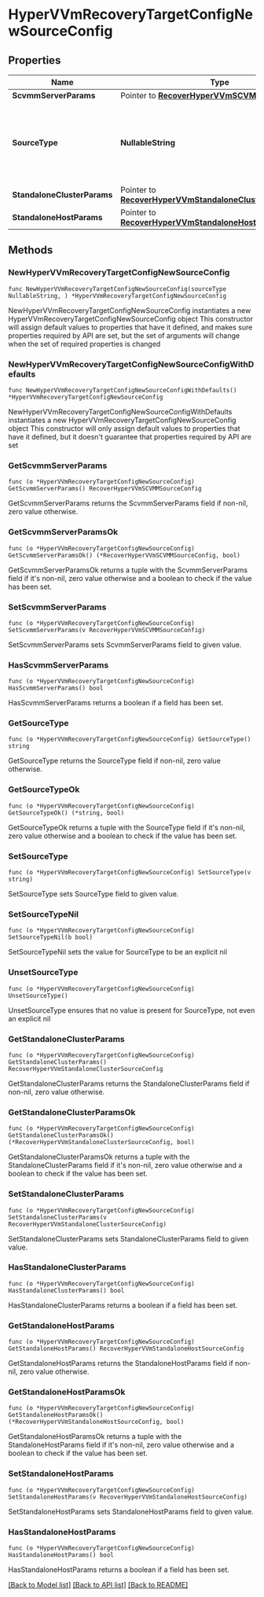 # HyperVVmRecoveryTargetConfigNewSourceConfig

## Properties

Name | Type | Description | Notes
------------ | ------------- | ------------- | -------------
**ScvmmServerParams** | Pointer to [**RecoverHyperVVmSCVMMSourceConfig**](RecoverHyperVVmSCVMMSourceConfig.md) |  | [optional] 
**SourceType** | **NullableString** | Specifies the type of HyperV source to which the VMs are being restored. | 
**StandaloneClusterParams** | Pointer to [**RecoverHyperVVmStandaloneClusterSourceConfig**](RecoverHyperVVmStandaloneClusterSourceConfig.md) |  | [optional] 
**StandaloneHostParams** | Pointer to [**RecoverHyperVVmStandaloneHostSourceConfig**](RecoverHyperVVmStandaloneHostSourceConfig.md) |  | [optional] 

## Methods

### NewHyperVVmRecoveryTargetConfigNewSourceConfig

`func NewHyperVVmRecoveryTargetConfigNewSourceConfig(sourceType NullableString, ) *HyperVVmRecoveryTargetConfigNewSourceConfig`

NewHyperVVmRecoveryTargetConfigNewSourceConfig instantiates a new HyperVVmRecoveryTargetConfigNewSourceConfig object
This constructor will assign default values to properties that have it defined,
and makes sure properties required by API are set, but the set of arguments
will change when the set of required properties is changed

### NewHyperVVmRecoveryTargetConfigNewSourceConfigWithDefaults

`func NewHyperVVmRecoveryTargetConfigNewSourceConfigWithDefaults() *HyperVVmRecoveryTargetConfigNewSourceConfig`

NewHyperVVmRecoveryTargetConfigNewSourceConfigWithDefaults instantiates a new HyperVVmRecoveryTargetConfigNewSourceConfig object
This constructor will only assign default values to properties that have it defined,
but it doesn't guarantee that properties required by API are set

### GetScvmmServerParams

`func (o *HyperVVmRecoveryTargetConfigNewSourceConfig) GetScvmmServerParams() RecoverHyperVVmSCVMMSourceConfig`

GetScvmmServerParams returns the ScvmmServerParams field if non-nil, zero value otherwise.

### GetScvmmServerParamsOk

`func (o *HyperVVmRecoveryTargetConfigNewSourceConfig) GetScvmmServerParamsOk() (*RecoverHyperVVmSCVMMSourceConfig, bool)`

GetScvmmServerParamsOk returns a tuple with the ScvmmServerParams field if it's non-nil, zero value otherwise
and a boolean to check if the value has been set.

### SetScvmmServerParams

`func (o *HyperVVmRecoveryTargetConfigNewSourceConfig) SetScvmmServerParams(v RecoverHyperVVmSCVMMSourceConfig)`

SetScvmmServerParams sets ScvmmServerParams field to given value.

### HasScvmmServerParams

`func (o *HyperVVmRecoveryTargetConfigNewSourceConfig) HasScvmmServerParams() bool`

HasScvmmServerParams returns a boolean if a field has been set.

### GetSourceType

`func (o *HyperVVmRecoveryTargetConfigNewSourceConfig) GetSourceType() string`

GetSourceType returns the SourceType field if non-nil, zero value otherwise.

### GetSourceTypeOk

`func (o *HyperVVmRecoveryTargetConfigNewSourceConfig) GetSourceTypeOk() (*string, bool)`

GetSourceTypeOk returns a tuple with the SourceType field if it's non-nil, zero value otherwise
and a boolean to check if the value has been set.

### SetSourceType

`func (o *HyperVVmRecoveryTargetConfigNewSourceConfig) SetSourceType(v string)`

SetSourceType sets SourceType field to given value.


### SetSourceTypeNil

`func (o *HyperVVmRecoveryTargetConfigNewSourceConfig) SetSourceTypeNil(b bool)`

 SetSourceTypeNil sets the value for SourceType to be an explicit nil

### UnsetSourceType
`func (o *HyperVVmRecoveryTargetConfigNewSourceConfig) UnsetSourceType()`

UnsetSourceType ensures that no value is present for SourceType, not even an explicit nil
### GetStandaloneClusterParams

`func (o *HyperVVmRecoveryTargetConfigNewSourceConfig) GetStandaloneClusterParams() RecoverHyperVVmStandaloneClusterSourceConfig`

GetStandaloneClusterParams returns the StandaloneClusterParams field if non-nil, zero value otherwise.

### GetStandaloneClusterParamsOk

`func (o *HyperVVmRecoveryTargetConfigNewSourceConfig) GetStandaloneClusterParamsOk() (*RecoverHyperVVmStandaloneClusterSourceConfig, bool)`

GetStandaloneClusterParamsOk returns a tuple with the StandaloneClusterParams field if it's non-nil, zero value otherwise
and a boolean to check if the value has been set.

### SetStandaloneClusterParams

`func (o *HyperVVmRecoveryTargetConfigNewSourceConfig) SetStandaloneClusterParams(v RecoverHyperVVmStandaloneClusterSourceConfig)`

SetStandaloneClusterParams sets StandaloneClusterParams field to given value.

### HasStandaloneClusterParams

`func (o *HyperVVmRecoveryTargetConfigNewSourceConfig) HasStandaloneClusterParams() bool`

HasStandaloneClusterParams returns a boolean if a field has been set.

### GetStandaloneHostParams

`func (o *HyperVVmRecoveryTargetConfigNewSourceConfig) GetStandaloneHostParams() RecoverHyperVVmStandaloneHostSourceConfig`

GetStandaloneHostParams returns the StandaloneHostParams field if non-nil, zero value otherwise.

### GetStandaloneHostParamsOk

`func (o *HyperVVmRecoveryTargetConfigNewSourceConfig) GetStandaloneHostParamsOk() (*RecoverHyperVVmStandaloneHostSourceConfig, bool)`

GetStandaloneHostParamsOk returns a tuple with the StandaloneHostParams field if it's non-nil, zero value otherwise
and a boolean to check if the value has been set.

### SetStandaloneHostParams

`func (o *HyperVVmRecoveryTargetConfigNewSourceConfig) SetStandaloneHostParams(v RecoverHyperVVmStandaloneHostSourceConfig)`

SetStandaloneHostParams sets StandaloneHostParams field to given value.

### HasStandaloneHostParams

`func (o *HyperVVmRecoveryTargetConfigNewSourceConfig) HasStandaloneHostParams() bool`

HasStandaloneHostParams returns a boolean if a field has been set.


[[Back to Model list]](../README.md#documentation-for-models) [[Back to API list]](../README.md#documentation-for-api-endpoints) [[Back to README]](../README.md)


